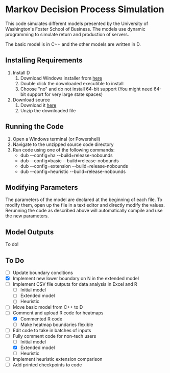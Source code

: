 # Markov Decision Process Simulation

This code simulates different models presented by the University of Washington's Foster School
of Business. The models use dynamic programming to simulate return and production of servers. 

The basic model is in C++ and the other models are written in D.

## Installing Requirements

1. Install D
    1. Download Windows installer from [here](http://downloads.dlang.org/releases/2.x/2.075.0/dmd-2.075.0.exe)
	2. Double click the downloaded executible to install
    3. Choose "no" and do not install 64-bit support (You might need 64-bit support for very large state spaces)
2. Download source
	1. Download it [here](https://github.com/pgluss/inventory-mdp/archive/master.zip)
	2. Unzip the downloaded file

## Running the Code

1. Open a Windows terminal (or Powershell)
2. Navigate to the unzipped source code directory
3. Run code using one of the following commands:
	- dub --config=ha --build=release-nobounds
	- dub --config=basic --build=release-nobounds
	- dub --config=extension --build=release-nobounds
	- dub --config=heuristic --build=release-nobounds

## Modifying Parameters

The parameters of the model are declared at the beginning of each file. To modify them, open up 
the file in a text editor and directly modify the values. Rerunning the code as described above 
will automatically compile and use the new parameters.

## Model Outputs

To do!

## To Do

- [ ] Update boundary conditions
- [X] Implement new lower boundary on N in the extended model
- [ ] Implement CSV file outputs for data analysis in Excel and R
    - [ ] Initial model
    - [ ] Extended model
    - [ ] Heuristic
- [ ] Move basic model from C++ to D
- [ ] Comment and upload R code for heatmaps
    - [X] Commented R code
    - [ ] Make heatmap boundaries flexible
- [ ] Edit code to take in batches of inputs
- [ ] Fully comment code for non-tech users
    - [ ] Initial model
    - [X] Extended model
    - [ ] Heuristic
- [ ] Implement heuristic extension comparison
- [ ] Add printed checkpoints to code
